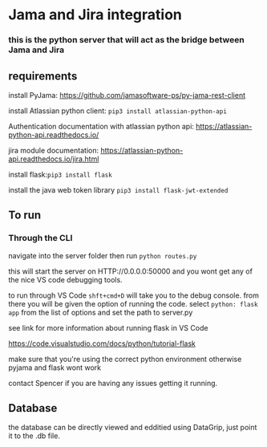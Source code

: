# Jama and Jira integration
### this is the python server that will act as the bridge between Jama and Jira

## requirements
install PyJama: https://github.com/jamasoftware-ps/py-jama-rest-client

install Atlassian python client: `pip3 install atlassian-python-api`

Authentication documentation with atlassian python api: https://atlassian-python-api.readthedocs.io/

jira module documentation: https://atlassian-python-api.readthedocs.io/jira.html


install flask:`pip3 install flask`

install the java web token library `pip3 install flask-jwt-extended`

## To run
### Through the CLI
navigate into the server folder then run `python routes.py`

this will start the server on HTTP://0.0.0.0:50000 and you wont get any of the nice VS code debugging tools.


to run through VS Code `shft+cmd+D` will take you to the debug console. from there you will be given the option of running the code. select `python: flask app` from the list of options and set the path to server.py

see link for more information about running flask in VS Code

https://code.visualstudio.com/docs/python/tutorial-flask

make sure that you're using the correct python environment otherwise pyjama and flask wont work

contact Spencer if you are having any issues getting it running. 

## Database
the database can be directly viewed and edditied using DataGrip, just point it to the .db file.
